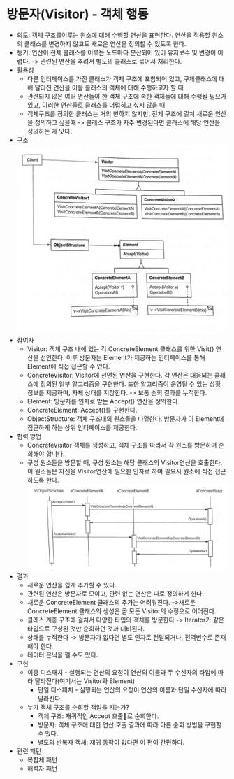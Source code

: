 # 방문자(Visitor) - 객체 행동

* 의도: 객체 구조를이루는 원소에 대해 수행할 연산을 표현한다. 연산을 적용할 원소의 클래스를 변경하지 않고도 새로운 연산을 정의할 수 있도록 한다.
* 동기: 연산이 전체 클래스를 이루는 노드마다 분산되어 있어 유지보수 및 변경이 어렵다. -> 관련된 연산을 추려서 별도의 클래스로 묶어서 처리한다.
* 활용성
	* 다른 인터페이스를 가진 클래스가 객체 구조에 포함되어 있고, 구체클래스에 대해 달라진 연산을 이들 클래스의 객체에 대해 수행하고자 할 때
	* 관련되지 않은 여러 연산들이 한 객체 구조에 속한 객체들에 대해 수행될 필요가 있고, 이러한 연산들로 클래스를 더럽히고 싶지 않을 때
	* 객체구조를 정의한 클래스는 거의 변하지 않지만, 전체 구조에 걸쳐 새로운 연산을 정의하고 싶을때 -> 클래스 구조가 자주 변경된다면 클래스에 해당 연산을 정의하는 게 낫다.
* 구조
  ![Visitor](/img/Visitor.JPG) 
* 참여자
	* Visitor: 객체 구조 내에 있는 각 ConcreteElement 클래스를 위한 Visit() 연산을 선언한다. 이후 방문자는 Element가 제공하는 인터페이스를 통해 Element에 직접 접근할 수 있다.
	* ConcreteVisitor: Visitor에 선언된 연산을 구현한다. 각 연산은 대응되는 클래스에 정의된 일부 알고리즘을 구현한다. 또한 알고리즘이 운영될 수 있는 상황 정보를 제공하며, 자체 상태를 저장한다. -> 보통 순회 결과를 누적한다.
	* Element: 방문자를 인자로 받는 Accept() 연산을 정의한다.
	* ConcreteElement: Accept()를 구현한다.
	* ObjectStructure: 객체 구조내의 원소들을 나열한다. 방문자가 이 Element에 접근하게 하는 상위 인터페이스를 제공한다.
* 협력 방법
	* ConcreteVisitor 객체를 생성하고, 객체 구조를 따라서 각 원소를 방문하며 순회해야 합니다.
	* 구성 원소들을 방문할 때, 구성 원소는 해당 클래스의 Visitor연산을 호출한다. 이 원소들은 자신을 Visitor연산에 필요한 인자로 하여 필요시 원소에 직접 접근하도록 한다.
	![VisitorInteraction](/img/VisitorInteraction.JPG)  
* 결과
	* 새로운 연산을 쉽게 추가할 수 있다.
	* 관련된 연산은 방문자로 모이고, 관련 없는 연산은 따로 정의하게 한다.
	* 새로운 ConcreteElement 클래스의 추가는 어려워진다. ->새로운 ConcreteElement 클래스의 생성은 곧 모든 Visitor의 수정으로 이어진다.
	* 클래스 계층 구조에 걸쳐서 다양한 타입의 객체를 방문한다 -> Iterator가 같은 타입으로 구성된 것만 순회하던 것과 대비된다.
	* 상태를 누적한다 -> 방문자가 없다면 별도 인자로 전달되거나, 전역변수로 존재해야 한다.
	* 데이터 은닉을 깰 수도 있다.
* 구현
	* 이중 디스패치 - 실행되는 연산의 요청이 연산의 이름과 두 수신자의 타입에 따라 달라진다(여기서는 Visitor와 Element)
		* 단일 디스패치 - 실행되는 연산의 요청이 연산의 이름과 단일 수신자에 따라 달라진다.
	* 누가 객체 구조를 순회할 책임을 지는가?
		* 객체 구조: 재귀적인 Accept 호출로 순회한다.
		* 방문자: 객체 구조에 대한 연산 호출 결과에 따라 다른 순회 방법을 구현할 수 있다.
		* 별도의 반복자 객체: 재귀 동작이 없다면 이 편이 간편하다.
* 관련 패턴
	* 복합체 패턴
	* 해석자 패턴